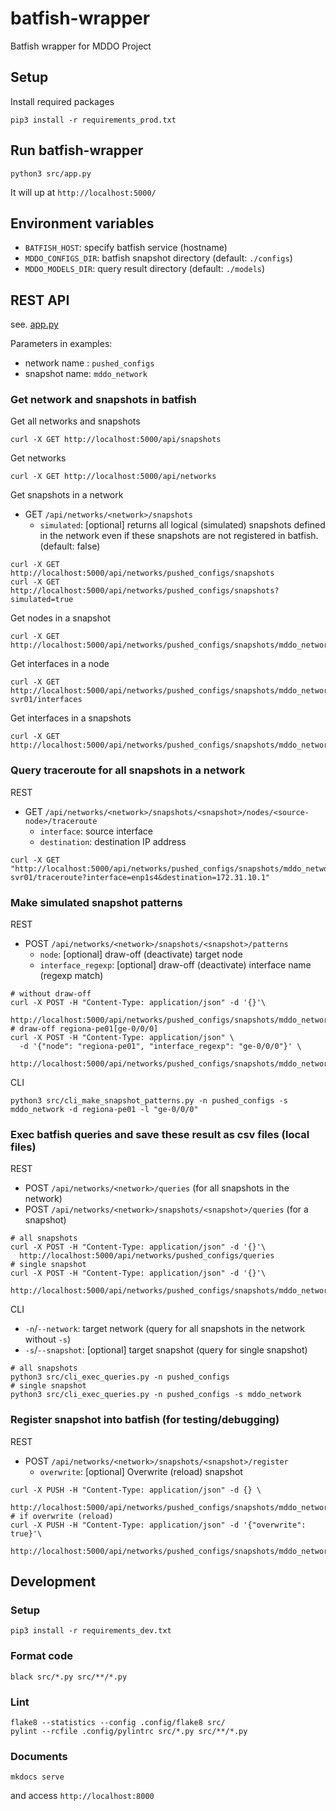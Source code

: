 # batfish-wrapper

Batfish wrapper for MDDO Project

## Setup

Install required packages

```shell
pip3 install -r requirements_prod.txt
```

## Run batfish-wrapper

```shell
python3 src/app.py
```

It will up at `http://localhost:5000/`

## Environment variables

* `BATFISH_HOST`: specify batfish service (hostname)
* `MDDO_CONFIGS_DIR`: batfish snapshot directory (default: `./configs`)
* `MDDO_MODELS_DIR`: query result directory (default: `./models`)

## REST API

see. [app.py](./src/app.py)

Parameters in examples:
* network name : `pushed_configs`
* snapshot name: `mddo_network`

### Get network and snapshots in batfish

Get all networks and snapshots
```shell
curl -X GET http://localhost:5000/api/snapshots
```

Get networks
```shell
curl -X GET http://localhost:5000/api/networks
```

Get snapshots in a network
* GET `/api/networks/<network>/snapshots`
  * `simulated`: [optional] returns all logical (simulated) snapshots defined in the network
    even if these snapshots are not registered in batfish. (default: false)
```shell
curl -X GET http://localhost:5000/api/networks/pushed_configs/snapshots
curl -X GET http://localhost:5000/api/networks/pushed_configs/snapshots?simulated=true
```


Get nodes in a snapshot
```shell
curl -X GET http://localhost:5000/api/networks/pushed_configs/snapshots/mddo_network/nodes
```

Get interfaces in a node
```shell
curl -X GET http://localhost:5000/api/networks/pushed_configs/snapshots/mddo_network/nodes/regiona-svr01/interfaces
```

Get interfaces in a snapshots
```shell
curl -X GET http://localhost:5000/api/networks/pushed_configs/snapshots/mddo_network/interfaces
```

### Query traceroute for all snapshots in a network
REST
* GET `/api/networks/<network>/snapshots/<snapshot>/nodes/<source-node>/traceroute`
  * `interface`: source interface
  * `destination`: destination IP address

```shell
curl -X GET "http://localhost:5000/api/networks/pushed_configs/snapshots/mddo_network/nodes/regiona-svr01/traceroute?interface=enp1s4&destination=172.31.10.1"
```

### Make simulated snapshot patterns
REST
* POST `/api/networks/<network>/snapshots/<snapshot>/patterns`
  * `node`: [optional] draw-off (deactivate) target node
  * `interface_regexp`: [optional] draw-off (deactivate) interface name (regexp match)

```shell
# without draw-off
curl -X POST -H "Content-Type: application/json" -d '{}'\
  http://localhost:5000/api/networks/pushed_configs/snapshots/mddo_network/patterns
# draw-off regiona-pe01[ge-0/0/0]
curl -X POST -H "Content-Type: application/json" \
  -d '{"node": "regiona-pe01", "interface_regexp": "ge-0/0/0"}' \
  http://localhost:5000/api/networks/pushed_configs/snapshots/mddo_network/patterns
```

CLI
```shell
python3 src/cli_make_snapshot_patterns.py -n pushed_configs -s mddo_network -d regiona-pe01 -l "ge-0/0/0"
```

### Exec batfish queries and save these result as csv files (local files)
REST
* POST `/api/networks/<network>/queries` (for all snapshots in the network)
* POST `/api/networks/<network>/snapshots/<snapshot>/queries` (for a snapshot)

```shell
# all snapshots
curl -X POST -H "Content-Type: application/json" -d '{}'\
  http://localhost:5000/api/networks/pushed_configs/queries
# single snapshot
curl -X POST -H "Content-Type: application/json" -d '{}'\
  http://localhost:5000/api/networks/pushed_configs/snapshots/mddo_network/queries
```

CLI
* `-n`/`--network`: target network (query for all snapshots in the network without `-s`)
* `-s`/`--snapshot`: [optional] target snapshot (query for single snapshot)

```shell
# all snapshots
python3 src/cli_exec_queries.py -n pushed_configs
# single snapshot
python3 src/cli_exec_queries.py -n pushed_configs -s mddo_network
```

### Register snapshot into batfish (for testing/debugging)
REST
* POST `/api/networks/<network>/snapshots/<snapshot>/register`
  * `overwrite`: [optional] Overwrite (reload) snapshot

```shell
curl -X PUSH -H "Content-Type: application/json" -d {} \
  http://localhost:5000/api/networks/pushed_configs/snapshots/mddo_network/register
# if overwrite (reload)
curl -X PUSH -H "Content-Type: application/json" -d '{"overwrite": true}'\
  http://localhost:5000/api/networks/pushed_configs/snapshots/mddo_network/register
```

## Development

### Setup

```shell
pip3 install -r requirements_dev.txt
```

### Format code

```shell
black src/*.py src/**/*.py
```

### Lint

```shell
flake8 --statistics --config .config/flake8 src/
pylint --rcfile .config/pylintrc src/*.py src/**/*.py
```

### Documents

```shell
mkdocs serve
```
and access `http://localhost:8000`
